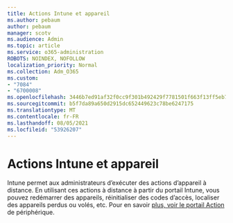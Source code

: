 ```yaml
---
title: Actions Intune et appareil
ms.author: pebaum
author: pebaum
manager: scotv
ms.audience: Admin
ms.topic: article
ms.service: o365-administration
ROBOTS: NOINDEX, NOFOLLOW
localization_priority: Normal
ms.collection: Adm_O365
ms.custom:
- "7084"
- "6700008"
ms.openlocfilehash: 3446b7ed91af32f0cc9f301b492429f7781501f663f13ff5eb71374d23a65f83
ms.sourcegitcommit: b5f7da89a650d2915dc652449623c78be6247175
ms.translationtype: MT
ms.contentlocale: fr-FR
ms.lasthandoff: 08/05/2021
ms.locfileid: "53926207"
---
```

# <a name="intune-and-device-actions"></a>Actions Intune et appareil

Intune permet aux administrateurs d’exécuter des actions d’appareil à distance. En utilisant ces actions à distance à partir du portail Intune, vous pouvez redémarrer des appareils, réinitialiser des codes d’accès, localiser des appareils perdus ou volés, etc. Pour en savoir [plus, voir le portail Action](https://docs.microsoft.com/mem/intune/remote-actions/) de périphérique.
